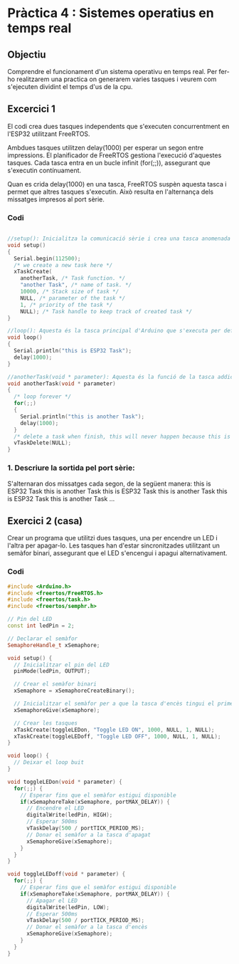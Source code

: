 # Pràctica 4 : Sistemes operatius en temps real

## Objectiu
Comprendre el funcionament d'un sistema operativu en temps real.
Per fer-ho realitzarem una practica on generarem varies tasques i veurem com s'ejecuten dividint el temps d'us de la cpu.

## Excercici 1
El codi crea dues tasques independents que s'executen concurrentment en l'ESP32 utilitzant FreeRTOS.

Ambdues tasques utilitzen delay(1000) per esperar un segon entre impressions. El planificador de FreeRTOS gestiona l'execució d'aquestes tasques. Cada tasca entra en un bucle infinit (for(;;)), assegurant que s'executin contínuament.

Quan es crida delay(1000) en una tasca, FreeRTOS suspèn aquesta tasca i permet que altres tasques s'executin. Això resulta en l'alternança dels missatges impresos al port sèrie.

### Codi

```cpp

//setup(): Inicialitza la comunicació sèrie i crea una tasca anomenada anotherTask.
void setup() 
{ 
  Serial.begin(112500); 
  /* we create a new task here */ 
  xTaskCreate(
    anotherTask, /* Task function. */ 
    "another Task", /* name of task. */ 
    10000, /* Stack size of task */ 
    NULL, /* parameter of the task */ 
    1, /* priority of the task */ 
    NULL); /* Task handle to keep track of created task */ 
} 

//loop(): Aquesta és la tasca principal d'Arduino que s'executa per defecte. Imprimeix "this is ESP32 Task" al port sèrie cada segon.
void loop() 
{ 
  Serial.println("this is ESP32 Task"); 
  delay(1000); 
} 

//anotherTask(void * parameter): Aquesta és la funció de la tasca addicional. També imprimeix "this is another Task" al port sèrie cada segon.
void anotherTask(void * parameter) 
{ 
  /* loop forever */ 
  for(;;) 
  { 
    Serial.println("this is another Task"); 
    delay(1000); 
  } 
  /* delete a task when finish, this will never happen because this is infinity loop */ 
  vTaskDelete(NULL); 
}
```
### 1. Descriure la sortida pel port sèrie:

S'alternaran dos missatges cada segon, de la següent manera:
this is ESP32 Task
this is another Task
this is ESP32 Task
this is another Task
this is ESP32 Task
this is another Task
...

## Exercici 2 (casa)
Crear un programa que utilitzi dues tasques, una per encendre un LED i l'altra per apagar-lo. Les tasques han d'estar sincronitzades utilitzant un semàfor binari, assegurant que el LED s'encengui i apagui alternativament.

### Codi
```cpp
#include <Arduino.h>
#include <freertos/FreeRTOS.h>
#include <freertos/task.h>
#include <freertos/semphr.h>

// Pin del LED
const int ledPin = 2;

// Declarar el semàfor
SemaphoreHandle_t xSemaphore;

void setup() {
  // Inicialitzar el pin del LED
  pinMode(ledPin, OUTPUT);

  // Crear el semàfor binari
  xSemaphore = xSemaphoreCreateBinary();

  // Inicialitzar el semàfor per a que la tasca d'encès tingui el primer accés
  xSemaphoreGive(xSemaphore);

  // Crear les tasques
  xTaskCreate(toggleLEDon, "Toggle LED ON", 1000, NULL, 1, NULL);
  xTaskCreate(toggleLEDoff, "Toggle LED OFF", 1000, NULL, 1, NULL);
}

void loop() {
  // Deixar el loop buit
}

void toggleLEDon(void * parameter) {
  for(;;) {
    // Esperar fins que el semàfor estigui disponible
    if(xSemaphoreTake(xSemaphore, portMAX_DELAY)) {
      // Encendre el LED
      digitalWrite(ledPin, HIGH);
      // Esperar 500ms
      vTaskDelay(500 / portTICK_PERIOD_MS);
      // Donar el semàfor a la tasca d'apagat
      xSemaphoreGive(xSemaphore);
    }
  }
}

void toggleLEDoff(void * parameter) {
  for(;;) {
    // Esperar fins que el semàfor estigui disponible
    if(xSemaphoreTake(xSemaphore, portMAX_DELAY)) {
      // Apagar el LED
      digitalWrite(ledPin, LOW);
      // Esperar 500ms
      vTaskDelay(500 / portTICK_PERIOD_MS);
      // Donar el semàfor a la tasca d'encès
      xSemaphoreGive(xSemaphore);
    }
  }
}
```
